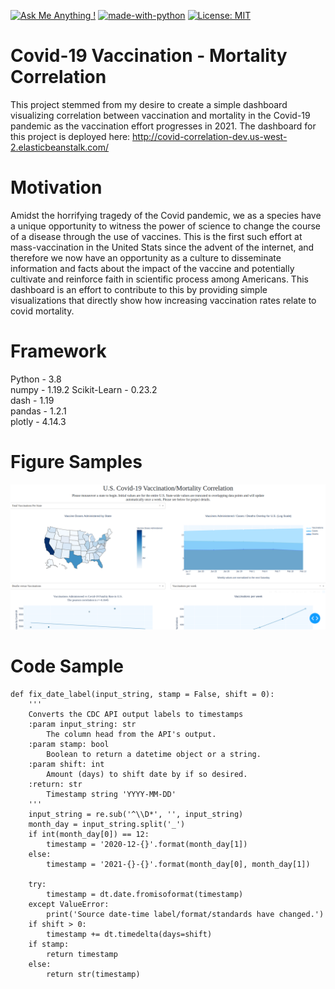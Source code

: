 [![Ask Me Anything !](https://img.shields.io/badge/Ask%20me-anything-1abc9c.svg)](https://GitHub.com/Naereen/ama)
[![made-with-python](https://img.shields.io/badge/Made%20with-Python-1f425f.svg)](https://www.python.org/)
[![License: MIT](https://img.shields.io/badge/License-MIT-yellow.svg)](https://opensource.org/licenses/MIT)



# Covid-19 Vaccination - Mortality Correlation
This project stemmed from my desire to create a simple dashboard visualizing correlation between vaccination and mortality in the Covid-19 pandemic as the vaccination effort progresses in 2021. The dashboard for this project is deployed here: http://covid-correlation-dev.us-west-2.elasticbeanstalk.com/

# Motivation
Amidst the horrifying tragedy of the Covid pandemic, we as a species have a unique opportunity to witness the power of science to change the course of a disease through the use of vaccines. This is the first such effort at mass-vaccination in the United Stats since the advent of the internet, and therefore we now have an opportunity as a culture to disseminate information and facts about the impact of the vaccine and potentially cultivate and reinforce faith in scientific process among Americans. This dashboard is an effort to contribute to this by providing simple visualizations that directly show how increasing vaccination rates relate to covid mortality.
# Framework
Python - 3.8 <br />
numpy - 1.19.2 
Scikit-Learn - 0.23.2<br />
dash - 1.19<br />
pandas - 1.2.1<br />
plotly - 4.14.3<br />

# Figure Samples
![Covid Dashboard](covid_screenshot.png)

# Code Sample
```
def fix_date_label(input_string, stamp = False, shift = 0):
    '''
    Converts the CDC API output labels to timestamps
    :param input_string: str
        The column head from the API's output.
    :param stamp: bool
        Boolean to return a datetime object or a string.
    :param shift: int
        Amount (days) to shift date by if so desired.
    :return: str
        Timestamp string 'YYYY-MM-DD'
    '''
    input_string = re.sub('^\\D*', '', input_string)
    month_day = input_string.split('_')
    if int(month_day[0]) == 12:
        timestamp = '2020-12-{}'.format(month_day[1])
    else:
        timestamp = '2021-{}-{}'.format(month_day[0], month_day[1])

    try:
        timestamp = dt.date.fromisoformat(timestamp)
    except ValueError:
        print('Source date-time label/format/standards have changed.')
    if shift > 0:
        timestamp += dt.timedelta(days=shift)
    if stamp:
        return timestamp
    else:
        return str(timestamp)
```

